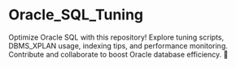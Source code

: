 # Oracle_SQL_Tuning
Optimize Oracle SQL with this repository! Explore tuning scripts, DBMS_XPLAN usage, indexing tips, and performance monitoring. Contribute and collaborate to boost Oracle database efficiency. 🚀
